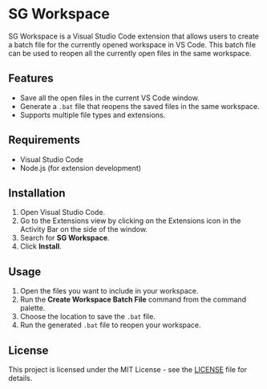 # SG Workspace

SG Workspace is a Visual Studio Code extension that allows users to create a batch file for the currently opened workspace in VS Code. This batch file can be used to reopen all the currently open files in the same workspace.

## Features

- Save all the open files in the current VS Code window.
- Generate a `.bat` file that reopens the saved files in the same workspace.
- Supports multiple file types and extensions.

## Requirements

- Visual Studio Code
- Node.js (for extension development)

## Installation

1. Open Visual Studio Code.
2. Go to the Extensions view by clicking on the Extensions icon in the Activity Bar on the side of the window.
3. Search for **SG Workspace**.
4. Click **Install**.

## Usage

1. Open the files you want to include in your workspace.
2. Run the **Create Workspace Batch File** command from the command palette.
3. Choose the location to save the `.bat` file.
4. Run the generated `.bat` file to reopen your workspace.

## License

This project is licensed under the MIT License - see the [LICENSE](LICENSE) file for details.

